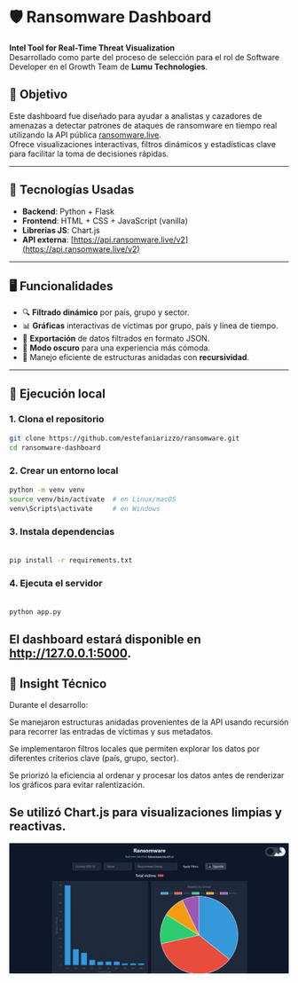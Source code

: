 # 🛡️ Ransomware Dashboard

**Intel Tool for Real-Time Threat Visualization**  
Desarrollado como parte del proceso de selección para el rol de Software Developer en el Growth Team de **Lumu Technologies**.

## 🎯 Objetivo

Este dashboard fue diseñado para ayudar a analistas y cazadores de amenazas a detectar patrones de ataques de ransomware en tiempo real utilizando la API pública [ransomware.live](https://www.ransomware.live/api).  
Ofrece visualizaciones interactivas, filtros dinámicos y estadísticas clave para facilitar la toma de decisiones rápidas.

---

## 🧰 Tecnologías Usadas

- **Backend**: Python + Flask  
- **Frontend**: HTML + CSS + JavaScript (vanilla)  
- **Librerías JS**: Chart.js  
- **API externa**: [https://api.ransomware.live/v2](https://api.ransomware.live/v2)

---

## 🖥️ Funcionalidades

- 🔍 **Filtrado dinámico** por país, grupo y sector.  
- 📊 **Gráficas** interactivas de víctimas por grupo, país y línea de tiempo.  
- 📁 **Exportación** de datos filtrados en formato JSON.  
- 🌙 **Modo oscuro** para una experiencia más cómoda.  
- 🧠 Manejo eficiente de estructuras anidadas con **recursividad**.

---

## 🧪 Ejecución local

### 1. Clona el repositorio

```bash
git clone https://github.com/estefaniarizzo/ransomware.git
cd ransomware-dashboard
```
### 2. Crear un entorno local
```bash
python -m venv venv
source venv/bin/activate  # en Linux/macOS
venv\Scripts\activate     # en Windows
```
### 3. Instala dependencias
```bash

pip install -r requirements.txt
```
### 4. Ejecuta el servidor
```bash

python app.py
```
El dashboard estará disponible en http://127.0.0.1:5000.
---
## 📌 Insight Técnico

Durante el desarrollo:

Se manejaron estructuras anidadas provenientes de la API usando recursión para recorrer las entradas de víctimas y sus metadatos.

Se implementaron filtros locales que permiten explorar los datos por diferentes criterios clave (país, grupo, sector).

Se priorizó la eficiencia al ordenar y procesar los datos antes de renderizar los gráficos para evitar ralentización.

Se utilizó Chart.js para visualizaciones limpias y reactivas.
---

![alt text](image.png)
